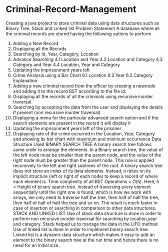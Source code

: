 # Criminal-Record-Management
Creating a java  project to store criminal data using data structures such as Binary Tree, Stack and Linked list
Problem Statement
A database where all the criminal records are stored having the following options to
perform
1. Adding a New Record
2. Displaying all the Records
3. Searching by Id, Year, Category, Location
4. Advance Searching
4.1 Location and Year
4.2 Location and Category
4.3 Category and Year
4.4 Location, Year and Category
5. Updating the imprisonment years left
6. Crime Analysis using a Bar Chart
6.1 Location
6.2 Year
6.3 Category
Explanation
1. Adding a new criminal record from the officer by creating a newnode and adding
it to the record BST according to the file id.
2. Displaying all the records of all the criminals using recursive inorder traversal.
3. Searching by accepting the data from the user and displaying the details if
present (non recursive inorder traversal)
4. Displaying a menu for the particular advanced search option and if the search
elements are present in the record it will display it
5. Updating the imprisonment years left of the prisoner
6. Displaying rate of the crime occurred in the Location, Year, Category and
showing its bar chart with maximum and minimum occurrence
Data Structure Used
BINARY SEARCH TREE
A binary search tree follows some order to arrange the elements. In a Binary search tree,
the value of the left node must be smaller than the parent node, and the value of the
right node must be greater than the parent node. This rule is applied recursively to the
left and right subtrees of the root.
A binary search tree does not store an index of its data elements. Instead, it relies on its
implicit structure (left or right of each node) to keep a record of where each element is.
Time complexity of all BST Operations = O(h). Here, h = Height of binary search
tree.
Instead of traversing every element sequentially until the right one is found, which is
how we work with arrays, we only need to traverse half the tree, then half of half the
tree, then half of half of half the tree and so on. The result is much faster in case of
insertion or searching in comparison to other data structures.
STACK AND LINKED LIST
Use of stack data structure is done in order to perform non recursive inorder
traversal for searching by location,year and category.
Stack helped us to manage the data in the LIFO method.
Use of linked list is done in order to implement binary search tree.
Linked list is a dynamic data structure which makes it easy to add an element to
the binary search tree at the run time and hence there is no need for an initial
size .
